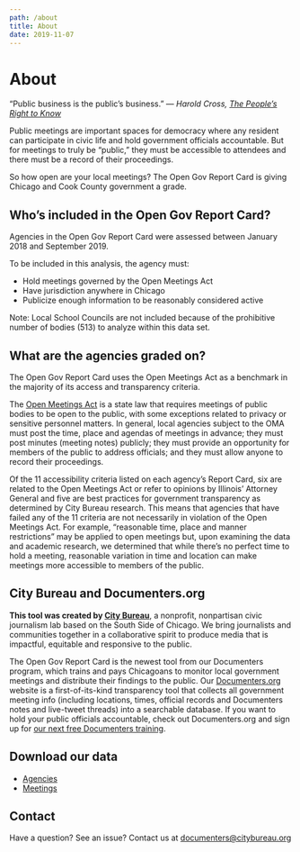 ```yaml
---
path: /about
title: About
date: 2019-11-07
---
```


# About

“Public business is the public’s business.” — _Harold Cross, [The People’s Right to Know](http://www.johnemossfoundation.org/foi/kennedy.htm)_

Public meetings are important spaces for democracy where any resident can participate in civic life and hold government officials accountable. But for meetings to truly be “public,” they must be accessible to attendees and there must be a record of their proceedings.

So how open are your local meetings? The Open Gov Report Card is giving Chicago and Cook County government a grade.

## Who’s included in the Open Gov Report Card?

Agencies in the Open Gov Report Card were assessed between January 2018 and September 2019.

To be included in this analysis, the agency must:

- Hold meetings governed by the Open Meetings Act
- Have jurisdiction anywhere in Chicago
- Publicize enough information to be reasonably considered active

Note: Local School Councils are not included because of the prohibitive number of bodies (513) to analyze within this data set.

## What are the agencies graded on?

The Open Gov Report Card uses the Open Meetings Act as a benchmark in the majority of its access and transparency criteria.

The [Open Meetings Act](https://www.rcfp.org/open-government-guide/illinois/#open-meetings) is a state law that requires meetings of public bodies to be open to the public, with some exceptions related to privacy or sensitive personnel matters. In general, local agencies subject to the OMA must post the time, place and agendas of meetings in advance; they must post minutes (meeting notes) publicly; they must provide an opportunity for members of the public to address officials; and they must allow anyone to record their proceedings.

Of the 11 accessibility criteria listed on each agency’s Report Card, six are related to the Open Meetings Act or refer to opinions by Illinois’ Attorney General and five are best practices for government transparency as determined by City Bureau research. This means that agencies that have failed any of the 11 criteria are not necessarily in violation of the Open Meetings Act. For example, “reasonable time, place and manner restrictions” may be applied to open meetings but, upon examining the data and academic research, we determined that while there’s no perfect time to hold a meeting, reasonable variation in time and location can make meetings more accessible to members of the public.

## City Bureau and Documenters.org

**This tool was created by [City Bureau](https://www.citybureau.org/)**, a nonprofit, nonpartisan civic journalism lab based on the South Side of Chicago. We bring journalists and communities together in a collaborative spirit to produce media that is impactful, equitable and responsive to the public.

The Open Gov Report Card is the newest tool from our Documenters program, which trains and pays Chicagoans to monitor local government meetings and distribute their findings to the public. Our [Documenters.org](https://www.documenters.org/) website is a first-of-its-kind transparency tool that collects all government meeting info (including locations, times, official records and Documenters notes and live-tweet threads) into a searchable database. If you want to hold your public officials accountable, check out Documenters.org and sign up for [our next free Documenters training](https://chicago.documenters.org/trainings/?start_time=6%2C22).

## Download our data

- [Agencies](https://raw.githubusercontent.com/City-Bureau/open-gov-report-card/master/data/agencies.csv)
- [Meetings](https://raw.githubusercontent.com/City-Bureau/open-gov-report-card/master/data/meetings.csv)

## Contact

Have a question? See an issue? Contact us at documenters@citybureau.org
